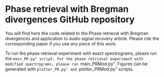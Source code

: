 # Phase retrieval with Bregman divergences GitHub repository
You will find here the code related to the Phase retrieval with Bregman divergences and application to audio signal recovery article. Please cite the corresponding paper if you use any piece of this work.

To run the phase retrieval experiment with exact spectrograms, please run the ``main_PR.py" script. For the phase retrieval experiment with modified spectrograms, please run ``main_PRMod.py".
Figures can be generated with ``plotter_PR.py" and ``plotter_PRMod.py" scripts.
